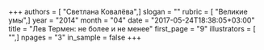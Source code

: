 +++
authors = [ "Светлана Ковалёва",]
slogan = ""
rubric = [ "Великие умы",]
year = "2014"
month = "04"
date = "2017-05-24T18:38:05+03:00"
title = "Лев Термен: не более и не менее"
first_page = "9"
illustrators = [ "",]
npages = "3"
in_sample = false
+++
